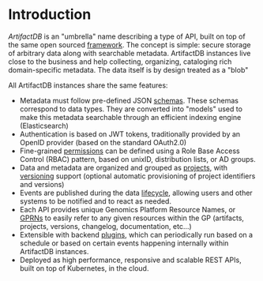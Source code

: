 # Introduction

*ArtifactDB* is an "umbrella" name describing a type of API, built on top of the same open sourced
[framework](https://github.com/ArtifactDB). The concept is simple: secure storage of arbitrary data along with
searchable metadata. ArtifactDB instances live close to the business and help collecting, organizing, cataloging rich
domain-specific metadata. The data itself is by design treated as a "blob"

All ArtifactDB instances share the same features:

- Metadata must follow pre-defined JSON [schemas](schemas). These schemas correspond to data types. They are converted
  into "models" used to make this metadata searchable through an efficient indexing engine (Elasticsearch)
- Authentication is based on JWT tokens, traditionally provided by an OpenID provider (based on the standard OAuth2.0)
- Fine-grained [permissions](permissions) can be defined using a Role Base Access Control (RBAC) pattern, based on
  unixID, distribution lists, or AD groups.
- Data and metadata are organized and grouped as [projects](concepts/project), with [versioning](concepts/version)
  support (optional automatic provisioning of project identifiers and versions)
- Events are published during the data [lifecycle](concepts/lifecycle), allowing users and other systems to be notified
  and to react as needed.
- Each API provides unique Genomics Platform Resource Names, or [GPRNs](concepts/gprn) to easily refer to any given
  resources within the GP (artifacts, projects, versions, changelog, documentation, etc...)
- Extensible with backend [plugins](plugins), which can periodically run based on a schedule or based on certain events
  happening internally within ArtifactDB instances.
- Deployed as high performance, responsive and scalable REST APIs, built on top of Kubernetes, in the cloud.


